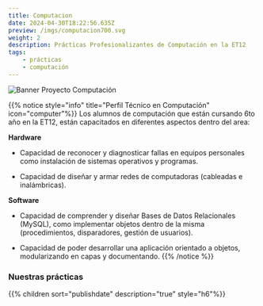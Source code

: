 ```yaml
---
title: Computacion
date: 2024-04-30T18:22:56.635Z
preview: /imgs/computacion700.svg
weight: 2
description: Prácticas Profesionalizantes de Computación en la ET12
tags:
    - prácticas
    - computación
---
```


![Banner Proyecto Computación](/imgs/proyectocomputacion.png?lightbox=false)

{{% notice style="info" title="Perfil Técnico en Computación" icon="computer"%}}
Los alumnos de computación que están cursando 6to año en la ET12, están capacitados en diferentes aspectos dentro del area:

**Hardware**
- Capacidad de reconocer y diagnosticar fallas en equipos personales como instalación de sistemas operativos y programas.

- Capacidad de diseñar y armar redes de computadoras (cableadas e inalámbricas).

**Software**
- Capacidad de comprender y diseñar Bases de Datos Relacionales (MySQL), como implementar objetos dentro de la misma (procedimientos, disparadores, gestión de usuarios).

- Capacidad de poder desarrollar una aplicación orientado a objetos, modularizando en capas y documentando.
{{% /notice %}}

### Nuestras prácticas

{{% children sort="publishdate" description="true" style="h6"%}}